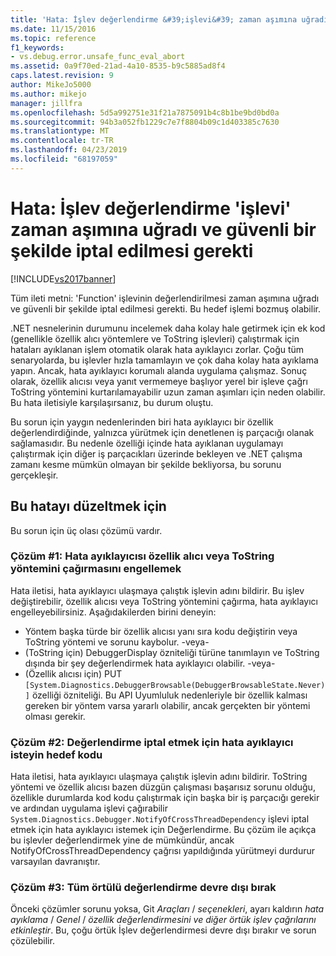 ```yaml
---
title: 'Hata: İşlev değerlendirme &#39;işlevi&#39; zaman aşımına uğradı ve güvenli bir şekilde iptal edilmesi gerekti | Microsoft Docs'
ms.date: 11/15/2016
ms.topic: reference
f1_keywords:
- vs.debug.error.unsafe_func_eval_abort
ms.assetid: 0a9f70ed-21ad-4a10-8535-b9c5885ad8f4
caps.latest.revision: 9
author: MikeJo5000
ms.author: mikejo
manager: jillfra
ms.openlocfilehash: 5d5a992751e31f21a7875091b4c8b1be9bd0bd0a
ms.sourcegitcommit: 94b3a052fb1229c7e7f8804b09c1d403385c7630
ms.translationtype: MT
ms.contentlocale: tr-TR
ms.lasthandoff: 04/23/2019
ms.locfileid: "68197059"
---
```

# <a name="error-evaluating-the-function-39function39-timed-out-and-needed-to-be-aborted-in-an-unsafe-way"></a>Hata: İşlev değerlendirme &#39;işlevi&#39; zaman aşımına uğradı ve güvenli bir şekilde iptal edilmesi gerekti
[!INCLUDE[vs2017banner](../includes/vs2017banner.md)]

Tüm ileti metni: 'Function' işlevinin değerlendirilmesi zaman aşımına uğradı ve güvenli bir şekilde iptal edilmesi gerekti. Bu hedef işlemi bozmuş olabilir. 

.NET nesnelerinin durumunu incelemek daha kolay hale getirmek için ek kod (genellikle özellik alıcı yöntemlere ve ToString işlevleri) çalıştırmak için hataları ayıklanan işlem otomatik olarak hata ayıklayıcı zorlar. Çoğu tüm senaryolarda, bu işlevler hızla tamamlayın ve çok daha kolay hata ayıklama yapın. Ancak, hata ayıklayıcı korumalı alanda uygulama çalışmaz. Sonuç olarak, özellik alıcısı veya yanıt vermemeye başlıyor yerel bir işleve çağrı ToString yöntemini kurtarılamayabilir uzun zaman aşımları için neden olabilir. Bu hata iletisiyle karşılaşırsanız, bu durum oluştu.
 
Bu sorun için yaygın nedenlerinden biri hata ayıklayıcı bir özellik değerlendirdiğinde, yalnızca yürütmek için denetlenen iş parçacığı olanak sağlamasıdır. Bu nedenle özelliği içinde hata ayıklanan uygulamayı çalıştırmak için diğer iş parçacıkları üzerinde bekleyen ve .NET çalışma zamanı kesme mümkün olmayan bir şekilde bekliyorsa, bu sorunu gerçekleşir.
 
## <a name="to-correct-this-error"></a>Bu hatayı düzeltmek için
 
Bu sorun için üç olası çözümü vardır.
 
### <a name="solution-1-prevent-the-debugger-from-calling-the-getter-property-or-tostring-method"></a>Çözüm #1: Hata ayıklayıcısı özellik alıcı veya ToString yöntemini çağırmasını engellemek
 
Hata iletisi, hata ayıklayıcı ulaşmaya çalıştık işlevin adını bildirir. Bu işlev değiştirebilir, özellik alıcısı veya ToString yöntemini çağırma, hata ayıklayıcı engelleyebilirsiniz. Aşağıdakilerden birini deneyin:
 
* Yöntem başka türde bir özellik alıcısı yanı sıra kodu değiştirin veya ToString yöntemi ve sorunu kaybolur.
    -veya-
* (ToString için) DebuggerDisplay özniteliği türüne tanımlayın ve ToString dışında bir şey değerlendirmek hata ayıklayıcı olabilir.
    -veya-
* (Özellik alıcısı için) PUT `[System.Diagnostics.DebuggerBrowsable(DebuggerBrowsableState.Never)]` özelliği özniteliği. Bu API Uyumluluk nedenleriyle bir özellik kalması gereken bir yöntem varsa yararlı olabilir, ancak gerçekten bir yöntemi olması gerekir.
 
### <a name="solution-2-have-the-target-code-ask-the-debugger-to-abort-the-evaluation"></a>Çözüm #2: Değerlendirme iptal etmek için hata ayıklayıcı isteyin hedef kodu
 
Hata iletisi, hata ayıklayıcı ulaşmaya çalıştık işlevin adını bildirir. ToString yöntemi ve özellik alıcısı bazen düzgün çalışması başarısız sorunu olduğu, özellikle durumlarda kod kodu çalıştırmak için başka bir iş parçacığı gerekir ve ardından uygulama işlevi çağırabilir `System.Diagnostics.Debugger.NotifyOfCrossThreadDependency` işlevi iptal etmek için hata ayıklayıcı istemek için Değerlendirme. Bu çözüm ile açıkça bu işlevler değerlendirmek yine de mümkündür, ancak NotifyOfCrossThreadDependency çağrısı yapıldığında yürütmeyi durdurur varsayılan davranıştır.
 
### <a name="solution-3-disable-all-implicit-evaluation"></a>Çözüm #3: Tüm örtülü değerlendirme devre dışı bırak
 
Önceki çözümler sorunu yoksa, Git *Araçları* / *seçenekleri*, ayarı kaldırın *hata ayıklama*  /   *Genel* / *özellik değerlendirmesini ve diğer örtük işlev çağrılarını etkinleştir*. Bu, çoğu örtük İşlev değerlendirmesi devre dışı bırakır ve sorun çözülebilir.
